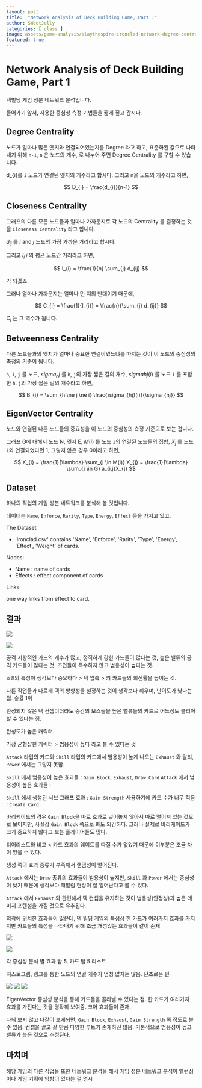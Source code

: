 ```yaml
---
layout: post
title:  "Network Analysis of Deck Building Game, Part 1"
author: SWeetJelly
categories: [ class ]
image: assets/game-analysis/slaythespire-ironclad-network-degree-centrality.png
featured: true
---
```


# Network Analysis of Deck Building Game, Part 1

덱빌딩 게임 성분 네트워크 분석입니다.

들어가기 앞서, 사용한 중심성 측정 기법들을 짧게 짚고 갑시다.

## Degree Centrality

노드가 얼마나 많은 엣지와 연결되어있는지를 Degree 라고 하고, 표준화된 값으로 나타내기 위해 `n-1`, `n` 은 노드의 개수, 로 나누어 주면 Degree Centrality 를 구할 수 있습니다.

d_{i}를 `i` 노드가 연결된 엣지의 개수라고 합시다. 그리고 n을 노드의 개수라고 하면,

$$
D_{i} = \frac{d_{i}}{n-1}
$$

## Closeness Centrality

그래프의 다른 모든 노드들과 얼마나 가까운지로 각 노드의 Centrality 를 결정하는 것을 `Closeness Centrality` 라고 합니다.

$d_{ij}$ 를 *i* and *j* 노드의 가장 가까운 거리라고 합시다.

그리고 $l_{i}$ *i* 의 평균 노드간 거리라고 하면,

$$
l_{i} = \frac{1}{n} \sum_{j} d_{ij}
$$

가 되겠죠.

그러나 얼마나 가까운지는 얼마나 먼 지의 반대이기 때문에,

$$
C_{i} = \frac{1}{l_{i}} = \frac{n}{\sum_{j} d_{ij}}
$$

$C_{i}$ 는 그 역수가 됩니다.

## Betweenness Centrality

다른 노드들과의 엣지가 얼마나 중요한 연결이였느냐를 따지는 것이 이 노드의 중심성의 측정의 기준이 됩니다.

`h`, `i`, `j` 를 노드, $sigma_{h}{j}$ 를 `h`, `j`의 가장 짧은 길의 개수, $sigma{h}{j}(i)$ 를 노드 `i` 를 포함한 `h`, `j`의 가장 짧은 길의 개수라고 하면,

$$
B_{i} = \sum_{h \ne j \ne i} \frac{\sigma_{hj}(i)}{\sigma_{hj}}
$$

## EigenVector Centrality

노드와 연결된 다른 노드들의 중요성을 이 노드의 중심성의 측정 기준으로 보는 겁니다.

그래프 G에 대해서 노드 N, 엣지 E,
$M(i)$ 를 노드 `i`의 연결된 노드들의 집합, $X_{j}$ 를 노드`i`와 연결되었다면 1, 그렇지 않은 경우 0이라고 하면,

$$
X_{i} = \frac{1}{\lambda} \sum_{j \in M(i)} X_{j} = \frac{1}{\lambda} \sum_{j \in G} a_{i,j}X_{j}
$$

## Dataset

하나의 직업의 게임 성분 네트워크를 분석해 볼 것입니다.

데이터는 `Name`, `Enforce`, `Rarity`, `Type`, `Energy`, `Effect` 등을 가지고 있고,

The Dataset

- 'ironclad.csv' contains 'Name', 'Enforce', 'Rarity', 'Type', 'Energy', 'Effect', 'Weight' of cards.

Nodes:

- Name : name of cards
- Effects : effect component of cards

Links:

one way links from effect to card.

## 결과

![](assets/game-analysis/slaythespire-ironclad-attack-network.png)

![](assets/game-analysis/slaythespire-ironclad-skill-network.png)

공격 지향적인 카드의 개수가 많고, 정직하게 강한 카드들이 많다는 것, 높은 밸류의 공격 카드들이 많다는 것. 조건들이 특수하지 않고 범용성이 높다는 것.

`소멸`의 특성이 생각보다 중요하다 > 덱 압축 > 키 카드들의 회전률을 높이는 것.

다른 직업들과 다르게 덱의 방향성을 설정하는 것이 생각보다 쉬우며, 난이도가 낮다는 점. 승률 1위

완성되지 않은 덱 컨셉이더라도 중간의 보스들을 높은 밸류들의 카드로 어느정도 클리어 할 수 있다는 점.

완성도가 높은 캐릭터.

가장 균형잡힌 캐릭터 > 범용성이 높다 라고 볼 수 있다는 것

`Attack` 타입의 카드와 `Skill` 타입의 카드에서 범용성이 높게 나오는 `Exhaust` 와 달리, `Power` 에서는 그렇지 못함.

`Skill` 에서 범용성이 높은 효과들 : `Gain Block`, `Exhaust`, `Draw Card`
`Attack` 에서 범용성이 높은 효과들 : 

`Skill` 에서 생성된 서브 그래프 효과 : `Gain Strength`
사용하기에 카드 수가 너무 적음 : `Create Card`

바리케이드의 경우 `Gain Block`을 따로 효과로 넣어놓지 않아서 따로 떨어져 있는 것으로 보이지만, 사실상 `Gain Block` 쪽으로 봐도 되긴하다. 그러나 실제로 바리케이드가 크게 중요하지 않다고 보는 플레이어들도 많다.

티어리스트와 비교 < 카드 효과의 웨이트를 따질 수가 없었기 때문에 이부분은 조금 차이 있을 수 있다.

생성 쪽의 효과 종류가 부족해서 랜덤성이 떨어진다.

`Attack` 에서는 `Draw` 종류의 효과들이 범용성이 높지만, `Skill` 과 `Power` 에서는 중심성이 낮기 때문에 생각보다 패말림 현상이 잘 일어난다고 볼 수 있다.

`Attack` 에서 `Exhaust` 와 관련해서 덱 컨셉을 유지하는 것이 범용성(안정성)과 높은 데미지 포텐셜을 가질 것으로 유추된다.

외곽에 위치한 효과들이 많은데, 덱 빌딩 게임의 특성상 한 카드가 여러가지 효과를 가지지만 카드들의 특성을 나타내기 위해 조금 개성있는 효과들이 같이 존재

![](assets/game-analysis/slaythespire-ironclad-degree-rank.png)

![](assets/game-analysis/slaythespire-ironclad-degree-histogram.png)

각 중심성 분석 별 효과 탑 5, 카드 탑 5 리스트

히스토그램, 랭크를 통한 노드의 연결 개수가 엄청 많지는 않음. 단조로운 편

![](assets/game-analysis/slaythespire-ironclad-network-degree-centrality.png)
![](assets/game-analysis/slaythespire-ironclad-network-betweenness-centrality.png)
![](assets/game-analysis/slaythespire-ironclad-network-eigenvector-centrality.png)

EigenVector 중심성 분석을 통해 카드들을 골라낼 수 있다는 점. 한 카드가 여러가지 효과를 가진다는 것을 명확히 보여줌. 코어 효과들이 존재.

나눠 보지 않고 다같이 보게되면, `Gain Block`, `Exhaust`, `Gain Strength` 쪽 정도로 볼 수 있음.
컨셉을 끌고 갈 만큼 다양한 루트가 존재하진 않음. 기본적으로 범용성이 높고 밸류가 높은 것으로 추정된다.

## 마치며

해당 게임의 다른 직업들 또한 네트워크 분석을 해서 게임 성분 네트워크 분석이 밸런싱이나 게임 기획에 영향이 있다는 걸 명시
